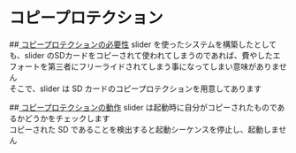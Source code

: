 # コピープロテクション

##<u> コピープロテクションの必要性</u>
slider を使ったシステムを構築したとしても、slider のSDカードをコピーされて使われてしまうのであれば、費やしたエフォートを第三者にフリーライドされてしまう事になってしまい意味がありません  
そこで、slider は SD カードのコピープロテクションを用意してあります

##<u> コピープロテクションの動作</u>
slider は起動時に自分がコピーされたものであるかどうかをチェックします  
コピーされた SD であることを検出すると起動シーケンスを停止し、起動しません
